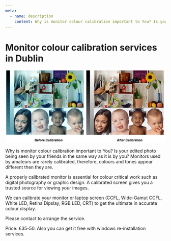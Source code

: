 ```yaml
---
meta:
  - name: description
    content: Why is monitor colour calibration important to You? Is your edited photo being seen by your friends in the same way as it is by you? ... Services in Dublin.
---
```


# Monitor colour calibration services in Dublin

![Monitor calibration](../img/color-management.jpg)

Why is monitor colour calibration important to You?
Is your edited photo being seen by your friends in the same way as it is by you? Monitors used by amateurs are rarely calibrated, therefore, colours and tones appear different then they are.

A properly calibrated monitor is essential for colour critical work such as digital photography or graphic design. A calibrated screen gives you a trusted source for viewing your images.

We can calibrate your monitor or laptop screen (CCFL, Wide-Gamut CCFL, White LED, Retina Dipslay, RGB LED, CRT) to get the ultimate in accurate colour display.

Please contact to arrange the service.

Price: €35-50. Also you can get it free with windows re-installation services.
